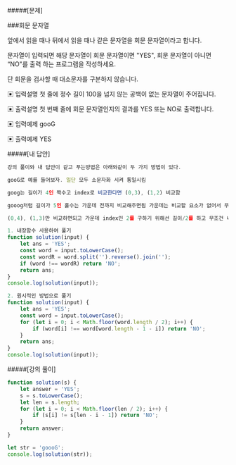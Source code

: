#####[문제]

###회문 문자열

앞에서 읽을 때나 뒤에서 읽을 때나 같은 문자열을 회문 문자열이라고 합니다.

문자열이 입력되면 해당 문자열이 회문 문자열이면 "YES", 회문 문자열이 아니면 “NO"를 출력 하는 프로그램을 작성하세요.

단 회문을 검사할 때 대소문자를 구분하지 않습니다.

▣ 입력설명
첫 줄에 정수 길이 100을 넘지 않는 공백이 없는 문자열이 주어집니다.

▣ 출력설명
첫 번째 줄에 회문 문자열인지의 결과를 YES 또는 NO로 출력합니다.

▣ 입력예제
gooG

▣ 출력예제
YES

#####[내 답안]

```js
강의 풀이와 내 답안이 같고 푸는방법은 아래와같이 두 가지 방법이 있다.

gooG로 예를 들어보자. 일단 모두 소문자화 시켜 통일시킴

goog는 길이가 4인 짝수고 index로 비교한다면 (0,3), (1,2) 비교함

gooog처럼 길이가 5인 홀수는 가운데 전까지 비교해주면됨 가운데는 비교할 요소가 없어서 무조건 대칭임.

(0,4), (1,3)만 비교하면되고 가운데 index인 2를 구하기 위해선 길이/2를 하고 무조건 내림처리 해주면된다.

1. 내장함수 사용하여 풀기
function solution(input) {
    let ans = 'YES';
    const word = input.toLowerCase();
    const wordR = word.split('').reverse().join('');
    if (word !== wordR) return 'NO';
    return ans;
}
console.log(solution(input));

2. 원시적인 방법으로 풀기
function solution(input) {
    let ans = 'YES';
    const word = input.toLowerCase();
    for (let i = 0; i < Math.floor(word.length / 2); i++) {
        if (word[i] !== word[word.length - 1 - i]) return 'NO';
    }
    return ans;
}
console.log(solution(input));
```

#####[강의 풀이]

```js
function solution(s) {
    let answer = 'YES';
    s = s.toLowerCase();
    let len = s.length;
    for (let i = 0; i < Math.floor(len / 2); i++) {
        if (s[i] != s[len - i - 1]) return 'NO';
    }
    return answer;
}

let str = 'goooG';
console.log(solution(str));
```
